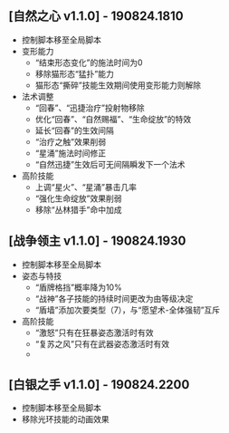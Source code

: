 
## [自然之心 v1.1.0] - 190824.1810
- 控制脚本移至全局脚本
- 变形能力
	- “结束形态变化”的施法时间为0
	- 移除猫形态“猛扑”能力
	- 猫形态“撕碎”技能生效期间使用变形能力则解除
- 法术调整
	- “回春”、“迅捷治疗”投射物移除
	- 优化“回春”、“自然赐福”、“生命绽放”的特效
	- 延长“回春”的生效间隔
	- “治疗之触”效果削弱
	- “星涌”施法时间修正
	- “自然迅捷”生效后可无间隔瞬发下一个法术
- 高阶技能
	- 上调“星火”、“星涌”暴击几率
	- “强化生命绽放”效果削弱
	- 移除“丛林猎手”命中加成

## [战争领主 v1.1.0] - 190824.1930
- 控制脚本移至全局脚本
- 姿态与特技
	- “盾牌格挡”概率降为10%
	- “战神”各子技能的持续时间更改为由等级决定
	- “盾墙”添加次要类型（7），与“愿望术-全体强韧”互斥
- 高阶技能
	- “激怒”只有在狂暴姿态激活时有效
	- “复苏之风”只有在武器姿态激活时有效
	- 

## [白银之手 v1.1.0] - 190824.2200
- 控制脚本移至全局脚本
- 移除光环技能的动画效果